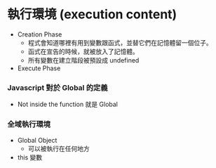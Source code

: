 # 執行環境 (execution content)

* Creation Phase
  * 程式會知道哪裡有用到變數跟函式，並替它們在記憶體留一個位子。
  * 函式在宣告的時候，就被放入了記憶體。
  * 所有變數在建立階段被預設成 undefined
* Execute Phase

### Javascript 對於 Global 的定義

* Not inside the function 就是 Global

### 全域執行環境

* Global Object
  * 可以被執行在任何地方
* this 變數

<!-- 在瀏覽器環境 windows = global -->